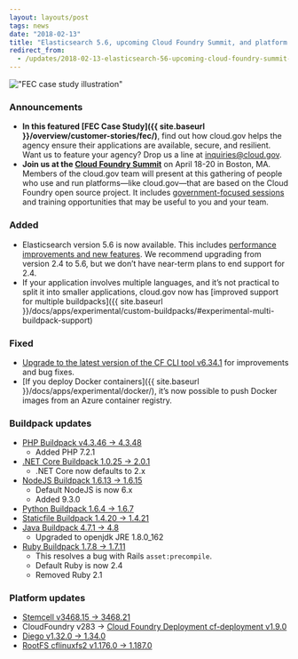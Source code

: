 ```yaml
---
layout: layouts/post
tags: news
date: "2018-02-13"
title: "Elasticsearch 5.6, upcoming Cloud Foundry Summit, and platform updates"
redirect_from:
  - /updates/2018-02-13-elasticsearch-56-upcoming-cloud-foundry-summit-and-platform-updates/
---
```


!["FEC case study illustration"](../../img/"fec-case-study-illo.svg")
### Announcements

- **In this featured [FEC Case Study]({{ site.baseurl }}/overview/customer-stories/fec/)**, find out how cloud.gov helps the agency ensure their applications are available, secure, and resilient. Want us to feature your agency? Drop us a line at [inquiries@cloud.gov](mailto:inquiries@cloud.gov?subject="Case%20Study").  
- **Join us at the [Cloud Foundry Summit](https://www.cloudfoundry.org/event/nasummit2018/)** on April 18-20 in Boston, MA. Members of the cloud.gov team will present at this gathering of people who use and run platforms—like cloud.gov—that are based on the Cloud Foundry open source project. It includes [government-focused sessions](https://cfna18.sched.com/overview/type/Government+%26+Wild+Card) and training opportunities that may be useful to you and your team.

### Added

- Elasticsearch version 5.6 is now available. This includes [performance improvements and new features](https://www.elastic.co/blog/elasticsearch-5-0-0-released). We recommend upgrading from version 2.4 to 5.6, but we don’t have near-term plans to end support for 2.4.  
- If your application involves multiple languages, and it’s not practical to split it into smaller applications, cloud.gov now has [improved support for multiple buildpacks]({{ site.baseurl }}/docs/apps/experimental/custom-buildpacks/#experimental-multi-buildpack-support)  

### Fixed

- [Upgrade to the latest version of the CF CLI tool v6.34.1](https://github.com/cloudfoundry/cli/releases/tag/v6.34.1) for improvements and bug fixes.  
- [If you deploy Docker containers]({{ site.baseurl }}/docs/apps/experimental/docker/), it’s now possible to push Docker images from an Azure container registry.  


### Buildpack updates

- [PHP Buildpack v4.3.46 &rarr; 4.3.48](https://github.com/cloudfoundry/php-buildpack/releases/tag/v4.3.48)
  - Added PHP 7.2.1
- [.NET Core Buildpack 1.0.25 &rarr; 2.0.1](https://github.com/cloudfoundry/dotnet-core-buildpack/releases/tag/v2.0.1)
  - .NET Core now defaults to 2.x
- [NodeJS Buildpack  1.6.13 &rarr; 1.6.15](https://github.com/cloudfoundry/nodejs-buildpack/releases/tag/v1.6.15)
  - Default NodeJS is now 6.x
  - Added 9.3.0
- [Python Buildpack 1.6.4 &rarr; 1.6.7](https://github.com/cloudfoundry/python-buildpack/releases/tag/v1.6.7)
- [Staticfile Buildpack 1.4.20 &rarr; 1.4.21](https://github.com/cloudfoundry/staticfile-buildpack/releases/tag/v1.4.21)
- [Java Buildpack 4.7.1 &rarr; 4.8](https://github.com/cloudfoundry/java-buildpack/releases/tag/v4.8)
  - Upgraded to openjdk JRE 1.8.0_162
- [Ruby Buildpack 1.7.8 &rarr; 1.7.11](https://github.com/cloudfoundry/ruby-buildpack/releases/tag/v1.7.11)
  - This resolves a bug with Rails `asset:precompile`.
  - Default Ruby is now 2.4
  - Removed Ruby 2.1


### Platform updates

  - [Stemcell v3468.15 &rarr; 3468.21](https://bosh.io/stemcells/bosh-aws-xen-hvm-ubuntu-trusty-go_agent)
  - CloudFoundry v283 &rarr; [Cloud Foundry Deployment cf-deployment v1.9.0]( https://github.com/cloudfoundry/cf-deployment/releases/tag/v1.9.0)
  - [Diego v1.32.0 &rarr; 1.34.0](https://github.com/cloudfoundry/diego-release/releases/tag/v1.34.0)
  - [RootFS cflinuxfs2 v1.176.0 &rarr; 1.187.0](https://github.com/cloudfoundry/stacks/releases/tag/1.187.0)
